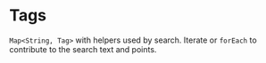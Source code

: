 # Tags

`Map<String, Tag>` with helpers used by search. Iterate or `forEach` to contribute to the search text and points.
